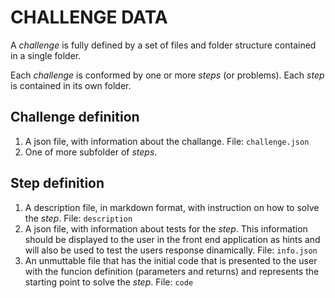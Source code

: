 # CHALLENGE DATA

A *challenge* is fully defined by a set of files and folder 
structure contained in a single folder.

Each *challenge* is conformed by one or more *steps* (or problems).
Each *step* is contained in its own folder.


## Challenge definition

1) A json file, with information about the challange. File: `challenge.json`
2) One of more subfolder of *steps*.


## Step definition

1) A description file, in markdown format, with instruction on how 
to solve the *step*. File: `description`  
2) A json file, with information about tests for the *step*. This 
information should be displayed to the user in the front end 
application as hints and will also be used to test the users 
response dinamically. File: `info.json`   
3) An unmuttable file that has the initial code that is presented
to the user with the funcion definition (parameters and returns) and 
represents the starting point to solve the *step*. File: `code`   
